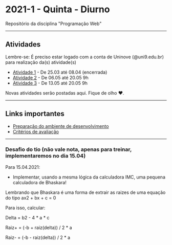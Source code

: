 # 2021-1 - Quinta - Diurno
Repositório da disciplina "Programação Web"

***

## Atividades

Lembre-se: É preciso estar logado com a conta de Uninove (@uni9.edu.br) para realização da(s) atividade(s)


  - [Atividade 1](https://forms.gle/simHZ26XyVGzSukY9) - De 25.03 até 08.04 (encerrada)
  - [Atividade 2](https://forms.gle/WQdnoyBRirMfWSSp6) - De 06.05 até 20.05 9h  
  - [Atividade 3](https://forms.gle/FSEgVLusdxRRNkBN7) - De 13.05 até 20.05 9h

Novas atividades serão postadas aqui. Fique de olho ❤️.

***


## Links importantes

 - [Preparação do ambiente de desenvolvimento](https://github.com/traue/2021-1_quinta_manha/wiki/Prepara%C3%A7%C3%A3o-do-Ambiente-de-desenvolvimento)
 - [Critérios de avaliação](https://github.com/traue/2021-1_quinta_manha/wiki/Crit%C3%A9rios-de-avalia%C3%A7%C3%A3o)


***


### Desafio do tio (não vale nota, apenas para treinar, implementaremos no dia 15.04)

Para 15.04.2021:

 - Implementar, usando a mesma lógica da calculadora IMC, uma pequena calculadora de Bhaskara!


Lembrando que Bhaskara é uma forma de extrair as raizes de uma equação do tipo ax2 + bx + c = 0

Para isso, calcular:


Delta = b2 - 4 * a * c

Raiz+ = (-b + raiz(delta)) / 2 * a

Raiz- = (-b - raiz(delta)) / 2 * a
